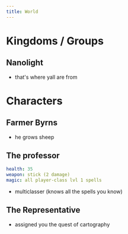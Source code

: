 ```yaml
---
title: World
---
```


# Kingdoms / Groups

## Nanolight
- that's where yall are from

<!-- 
## Evesland
- a mysterious land in the East

### The Path of Light
- religious leaders of Evesland; a band of powerful magicians that regulate magic usage
    - it's an effort in response to the massive amounts of violence and conflict that's resulted from magic

#### The Exorcists
- An elite group of warriors; highest warrior rank in the church

 -->


# Characters

## Farmer Byrns
- he grows sheep


## The professor
```yaml
health: 35
weapon: stick (2 damage)
magic: all player-class lvl 1 spells
``` 
- multiclasser (knows all the spells you know)

## The Representative
- assigned you the quest of cartography

<!-- 
## Sigma
```yaml
health: ?
weapon: katana (link)
magic: ?
    - base dash: 'rem-ced'; teleport up to 8 spaces
        - opens a portal _outward_, pushing any objects that can be pushed out of the way; can use up to 3, each one counts as an action
    - lvl 1: sword throw: throw sword in between a dash; does damage inside the range of attack; catch it on your teleport landing
    - lvl 2: "clon-rem-star"; repeat blink (requires 1 turn charge); can be in up to 6 places at once; katana swipe damage equal to roll
        - can double up on the same person
        - if 3 tokens on one person: it's undodgeable (because no safe tile is available)
    - special (field changer): "dot-star"; black hole (blocks vision inside a range of space) for 4 turns (including the turn it is activated); recharge kicks in at end of effect (4 turns)
        - cant dodge attacks
        - can attack but cant aim
```

## Mono
```yaml
health: ?
weapon: knight's sword, "The Eagles Talon" (also serves as a sniper rifle)
    - shoots a pulse of light with range of 10 (requires a charge)
magic: ?
    - base ced: fly up 3 dashes vertically; no longer melee-able. lasts till end of turn; costs 1 action. can also be used to fly 3 tiles forward (basically, up or out). can stack to fly higher; gravity is 1 dash downward per turn
        - hide: if you have a move that launches you 3 dashes vertically, you can do a melee-able attack
    - lvl 1: "arc attack", roll damage in an arc of 12 tiles
        - start arc from occupied tile
        - damage = dice roll; subtract -3 from damage count each time a target is hit (dissipating damage)
        - hide: they can reduce the impact of this spell by spreading out
    - lvl 2: "see-tee-el kil"; from flight: charge into the earth and emit a pulse of energy where you land; everyone caught in 6 tiles radius of a pulse takes damage equal to dice roll and launched in the air. stunned on next turn
    - special (field changer): "ee-em-pee". (no magic); giant blast of energy that deals no damage, but makes everyone (except mono IF he was in the air at time of cast) lose spell casting ability for 4 turns
        - sphere rules: you can declare spaces you wnat to move. i tell you whether something is within range. ill also ping whenever you or another character moves,

pleads with party to please side with him and dont join sigma. its a trap, he says
``` 

## Exorcist Grunt
```yaml
health: 30
weapon: executioner sword | giant hammer | giant shield | absurd heavy strength weapons
magic: 
    - lvl 1 (.): "raid" flare of light in a forward cone; stun anyone in 1 dash forward radius
    - lvl 2 (d8): "snipe"; beam of light in a forward line; range of 10 tiles; anyone caught takes damage roll
    - special: "ace-pi-see-tee-el"; all spells charged and health regenerated (requires 1 turn charge, can be prevented)
``` 

The grunts typically stay close together when fighting

 -->
